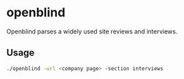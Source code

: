 # openblind

Openblind parses a widely used site reviews and interviews.

## Usage

```bash
./openblind -url <company page> -section interviews
```